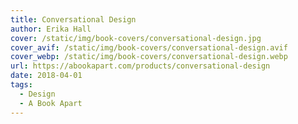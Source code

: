 ```yaml
---
title: Conversational Design
author: Erika Hall 
cover: /static/img/book-covers/conversational-design.jpg
cover_avif: /static/img/book-covers/conversational-design.avif
cover_webp: /static/img/book-covers/conversational-design.webp
url: https://abookapart.com/products/conversational-design
date: 2018-04-01
tags:
  - Design
  - A Book Apart
---
```

